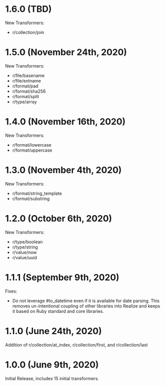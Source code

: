 # 1.6.0 (TBD)

New Transformers:

* r/collection/join

# 1.5.0 (November 24th, 2020)

New Transformers:

* r/file/basename
* r/file/extname
* r/format/pad
* r/format/sha256
* r/format/split
* r/type/array

# 1.4.0 (November 16th, 2020)

New Transformers:

* r/format/lowercase
* r/format/uppercase

# 1.3.0 (November 4th, 2020)

New Transformers:

* r/format/string_template
* r/format/substring

# 1.2.0 (October 6th, 2020)

New Transformers:

* r/type/boolean
* r/type/string
* r/value/now
* r/value/uuid

# 1.1.1 (September 9th, 2020)

Fixes:

* Do not leverage #to_datetime even if it is available for date parsing.  This removes un-intentional coupling of other libraries into Realize and keeps it based on Ruby standard and core libraries.

# 1.1.0 (June 24th, 2020)

Addition of r/collection/at_index, r/collection/first, and r/collection/last

# 1.0.0 (June 9th, 2020)

Initial Release, includes 15 initial transformers.
